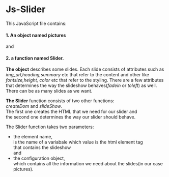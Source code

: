 # Js-Slider

This JavaScript file contains:

#### 1. An object named pictures
and
#### 2. a function named Slider.


__The object__ describes some slides.
Each slide consists of attributes such as _img_url,heading,summary_
etc that refer to the content and other like _fontsize,height,
color_ etc that refer to the styling.
There are a few attributes that determines the way the
slideshow behaves(_fadein_ or _toleft_) as well.
There can be as many slides as we want.

__The Slider__ function consists of two other functions:  
_createDom_ and _slideShow_.  
The first one creates the HTML that we need for our slider and  
the second one determines the way our slider should behave.

The Slider function takes two parameters:
  
* the element name,   
is the name of a variabale which value is the html element tag  
that contains the slideshow   
and     
* the configuration object,  
which contains all the information we need about the slides(in our 
case pictures).
